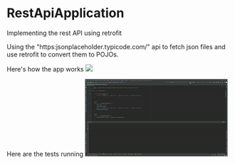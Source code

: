 # RestApiApplication
Implementing the rest API using retrofit

Using the "https:jsonplaceholder.typicode.com/" api to fetch json files and use retrofit to convert them to POJOs.

Here's how the app works
![](PhoneScreen.gif)

Here are the tests running 
![](Tests.gif)
